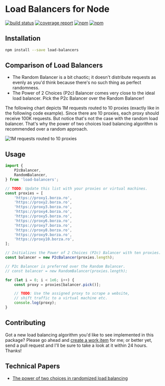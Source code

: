 # Load Balancers for Node

[![build status](https://gitlab.com/borzaresearch/node-load-balancers/badges/master/build.svg)](https://gitlab.com/borzaresearch/node-load-balancers/commits/master)
[![coverage report](https://gitlab.com/borzaresearch/node-load-balancers/badges/master/coverage.svg)](https://gitlab.com/borzaresearch/node-load-balancers/commits/master)
[![npm](https://img.shields.io/npm/dm/load-balancers.svg)](https://www.npmjs.com/package/load-balancers)
[![npm](https://img.shields.io/npm/l/load-balancers.svg)](https://www.npmjs.com/package/load-balancers)

## Installation

```bash
npm install --save load-balancers
```

## Comparison of Load Balancers

- The Random Balancer is a bit chaotic; it doesn't distribute requests as evenly as you'd think because there's no such thing as perfect randomness.
- The Power of 2 Choices (P2c) Balancer comes very close to the ideal load balancer. Pick the P2c Balancer over the Random Balancer!

The following chart depicts 1M requests routed to 10 proxies (exactly like in the following code example). Since there are 10 proxies, each proxy should receive 100K requests. But notice that's not the case with the random load balancer. That's why the power of two choices load balancing algorithm is recommended over a random approach.

![1M requests routed to 10 proxies](https://raw.githubusercontent.com/borzaresearch/node-load-balancers/master/docs/comparison.png)

## Usage

```javascript
import {
    P2cBalancer,
    RandomBalancer,
} from 'load-balancers';

// TODO: Update this list with your proxies or virtual machines.
const proxies = [
    'https://proxy1.borza.ro',
    'https://proxy2.borza.ro',
    'https://proxy3.borza.ro',
    'https://proxy4.borza.ro',
    'https://proxy5.borza.ro',
    'https://proxy6.borza.ro',
    'https://proxy7.borza.ro',
    'https://proxy8.borza.ro',
    'https://proxy9.borza.ro',
    'https://proxy10.borza.ro',
];

// Initializes the Power of 2 Choices (P2c) Balancer with ten proxies.
const balancer = new P2cBalancer(proxies.length);

// P2c Balancer is preferred over the Random Balancer.
// const balancer = new RandomBalancer(proxies.length);

for (let i = 0; i < 1e6; i++) {
    const proxy = proxies[balancer.pick()];

    // TODO: Use the assigned proxy to scrape a website,
    // shift traffic to a virtual machine etc.
    console.log(proxy);
}
```

## Contributing

Got a new load balancing algorithm you'd like to see implemented in this package?
Please go ahead and [create a work item](https://github.com/borzaresearch/node-load-balancers/issues/new) for me; or better yet, send a pull request and I'll be sure to take a look at it within 24 hours. Thanks!

## Technical Papers

- [The power of two choices in randomized load balancing](http://www.eecs.harvard.edu/~michaelm/postscripts/tpds2001.pdf)

